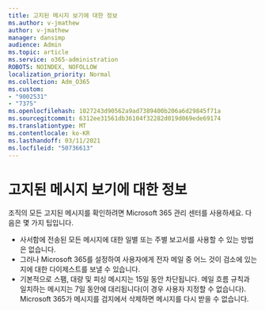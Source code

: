```yaml
---
title: 고지된 메시지 보기에 대한 정보
ms.author: v-jmathew
author: v-jmathew
manager: dansimp
audience: Admin
ms.topic: article
ms.service: o365-administration
ROBOTS: NOINDEX, NOFOLLOW
localization_priority: Normal
ms.collection: Adm_O365
ms.custom:
- "9002531"
- "7375"
ms.openlocfilehash: 1027243d90562a9ad7389400b206a6d29845f71a
ms.sourcegitcommit: 6312ee31561db36104f32282d019d069ede69174
ms.translationtype: MT
ms.contentlocale: ko-KR
ms.lasthandoff: 03/11/2021
ms.locfileid: "50736613"
---
```

# <a name="info-about-viewing-quarantined-messages"></a>고지된 메시지 보기에 대한 정보

조직의 모든 고지된 메시지를 확인하려면 Microsoft 365 관리 센터를 사용하세요. 다음은 몇 가지 팁입니다.

- 사서함에 전송된 모든 메시지에 대한 일별 또는 주별 보고서를 사용할 수 있는 방법은 없습니다.
- 그러나 Microsoft 365를 설정하여 사용자에게 전자 메일 중 어느 것이 검소에 있는지에 대한 다이제스트를 보낼 수 있습니다.
- 기본적으로 스팸, 대량 및 피싱 메시지는 15일 동안 차단됩니다. 메일 흐름 규칙과 일치하는 메시지는 7일 동안에 대리됩니다(이 경우 사용자 지정할 수 없습니다). Microsoft 365가 메시지를 검지에서 삭제하면 메시지를 다시 받을 수 없습니다.
